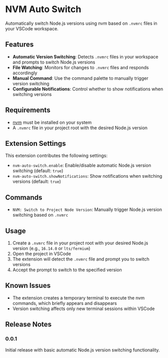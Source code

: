 # NVM Auto Switch

Automatically switch Node.js versions using nvm based on `.nvmrc` files in your VSCode workspace.

## Features

- **Automatic Version Switching**: Detects `.nvmrc` files in your workspace and prompts to switch Node.js versions
- **File Watching**: Monitors for changes to `.nvmrc` files and responds accordingly
- **Manual Command**: Use the command palette to manually trigger version switching
- **Configurable Notifications**: Control whether to show notifications when switching versions

## Requirements

- [nvm](https://github.com/nvm-sh/nvm) must be installed on your system
- A `.nvmrc` file in your project root with the desired Node.js version

## Extension Settings

This extension contributes the following settings:

* `nvm-auto-switch.enable`: Enable/disable automatic Node.js version switching (default: `true`)
* `nvm-auto-switch.showNotifications`: Show notifications when switching versions (default: `true`)

## Commands

* `NVM: Switch to Project Node Version`: Manually trigger Node.js version switching based on `.nvmrc`

## Usage

1. Create a `.nvmrc` file in your project root with your desired Node.js version (e.g., `16.14.0` or `lts/fermium`)
2. Open the project in VSCode
3. The extension will detect the `.nvmrc` file and prompt you to switch versions
4. Accept the prompt to switch to the specified version

## Known Issues

- The extension creates a temporary terminal to execute the nvm commands, which briefly appears and disappears
- Version switching affects only new terminal sessions within VSCode

## Release Notes

### 0.0.1

Initial release with basic automatic Node.js version switching functionality.